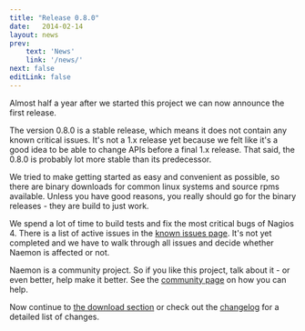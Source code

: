```yaml
---
title: "Release 0.8.0"
date:   2014-02-14
layout: news
prev:
    text: 'News'
    link: '/news/'
next: false
editLink: false
---
```


Almost half a year after we started this project we can now announce the first release.

The version 0.8.0 is a stable release, which means it does not contain any
known critical issues. It's not a 1.x release yet because we felt like it's a
good idea to be able to change APIs before a final 1.x release. That said, the
0.8.0 is probably lot more stable than its predecessor.

We tried to make getting started as easy and convenient as possible, so there are binary downloads
for common linux systems and source rpms available. Unless you have good reasons,
you really should go for the binary releases - they are build to just work.

We spend a lot of time to build tests and fix the most critical bugs of Nagios 4. There
is a list of active issues in the [known issues page](/documentation/usersguide/whatsnew). It's not yet
completed and we have to walk through all issues and decide whether Naemon is affected
or not.

Naemon is a community project. So if you like this project, talk about it - or even better,
help make it better. See the [community page](/community) on how you can help.

Now continue to [the download section](/download) or check out the [changelog](/documentation/usersguide/whatsnew) for
a detailed list of changes.
